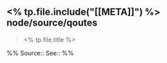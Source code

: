 <% tp.file.include("[[META]]") %> node/source/qoutes
---
> <% tp.file.title %>
>
> <cite></cite>

%%
Source:: 
See:: 
%%